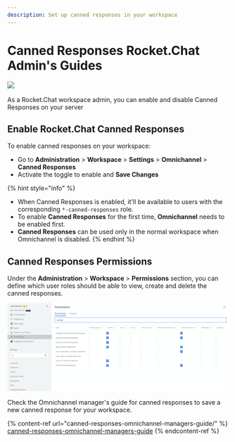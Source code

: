```yaml
---
description: Set up canned responses in your workspace
---
```


# Canned Responses Rocket.Chat Admin's Guides

![](<../../../.gitbook/assets/2021-06-10\_22-31-38 (3) (3) (3) (3) (3) (3) (3) (3) (3) (2) (3) (1) (1) (1) (1).jpg>)

As a Rocket.Chat workspace admin, you can enable and disable Canned Responses on your server

## Enable Rocket.Chat Canned Responses

To enable canned responses on your workspace:

* Go to **Administration** > **Workspace** > **Settings** > **Omnichannel** > **Canned Responses**
* Activate the toggle to enable and **Save Changes**

{% hint style="info" %}
* When Canned Responses is enabled, it'll be available to users with the corresponding `*-canned-responses` role.
* To enable **Canned Responses** for the first time, **Omnichannel** needs to be enabled first.
* **Canned Responses** can be used only in the normal workspace when Omnichannel is disabled.
{% endhint %}

## Canned Responses Permissions

Under the **Administration** > **Workspace** > **Permissions** section, you can define which user roles should be able to view, create and delete the canned responses.

![](<../../../.gitbook/assets/image (512).png>)

Check the Omnichannel manager's guide for canned responses to save a new canned response for your workspace.

{% content-ref url="canned-responses-omnichannel-managers-guide/" %}
[canned-responses-omnichannel-managers-guide](canned-responses-omnichannel-managers-guide/)
{% endcontent-ref %}
